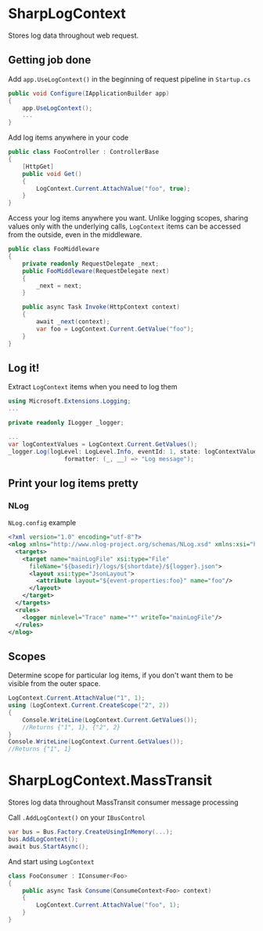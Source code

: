 # SharpLogContext
Stores log data throughout web request.

## Getting job done

Add `app.UseLogContext()` in the beginning of request pipeline in `Startup.cs`
```csharp
public void Configure(IApplicationBuilder app)
{
    app.UseLogContext();
    ...
}
```

Add log items anywhere in your code

```csharp
public class FooController : ControllerBase
{
    [HttpGet]
    public void Get()
    {
        LogContext.Current.AttachValue("foo", true);
    }
}
```

Access your log items anywhere you want. Unlike logging scopes, sharing values only with the underlying calls, `LogContext` items can be accessed from the outside, even in the middleware.
```csharp
public class FooMiddleware
{
    private readonly RequestDelegate _next;
    public FooMiddleware(RequestDelegate next)
    {
        _next = next;
    }

    public async Task Invoke(HttpContext context)
    {
        await _next(context);
        var foo = LogContext.Current.GetValue("foo");
    }
}
```

## Log it!
Extract `LogContext` items when you need to log them
```csharp
using Microsoft.Extensions.Logging;
...

private readonly ILogger _logger;

...
var logContextValues = LogContext.Current.GetValues();
_logger.Log(logLevel: LogLevel.Info, eventId: 1, state: logContextValues, exception: null,
                formatter: (_, __) => "Log message");
```

## Print your log items pretty 
### NLog
`NLog.config` example
```xml
<?xml version="1.0" encoding="utf-8"?>
<nlog xmlns="http://www.nlog-project.org/schemas/NLog.xsd" xmlns:xsi="http://www.w3.org/2001/XMLSchema-instance">
  <targets>
    <target name="mainLogFile" xsi:type="File"
      fileName="${basedir}/logs/${shortdate}/${logger}.json">
      <layout xsi:type="JsonLayout">
        <attribute layout="${event-properties:foo}" name="foo"/>
      </layout>
    </target>
  </targets>
  <rules>
    <logger minlevel="Trace" name="*" writeTo="mainLogFile"/>
  </rules>
</nlog>
```

## Scopes
Determine scope for particular log items, if you don't want them to be visible from the outer space.

```csharp
LogContext.Current.AttachValue("1", 1);
using (LogContext.Current.CreateScope("2", 2))
{
    Console.WriteLine(LogContext.Current.GetValues());
    //Returns {"1", 1}, {"2", 2}
}
Console.WriteLine(LogContext.Current.GetValues());
//Returns {"1", 1}
```

# SharpLogContext.MassTransit
Stores log data throughout MassTransit consumer message processing

Call `.AddLogContext()` on your `IBusControl`

```csharp
var bus = Bus.Factory.CreateUsingInMemory(...);
bus.AddLogContext();
await bus.StartAsync();
```

And start using `LogContext`
```csharp
class FooConsumer : IConsumer<Foo>
{
    public async Task Consume(ConsumeContext<Foo> context)
    {
        LogContext.Current.AttachValue("foo", 1);
    }
}
```

